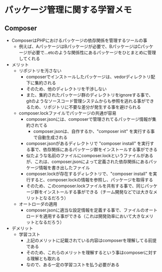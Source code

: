 # パッケージ管理に関する学習メモ
## Composer
- ComposerはPHPにおけるパッケージの依存関係を管理するツールの事
    - 例えば、AパッケージはBパッケージが必要で、BパッケージはCパッケージが必要で...etcのような関係性にあるパッケージをひとまとめに管理してくれる
- メリット
    - リポジトリを汚さない
	    - composerでインストールしたパッケージは、vedorディレクトリ配下に集約される
		- そのため、他のディレクトリを干渉しない
		- また、集約されたパッケージ群のディレクトリをignoreする事で、gitのようなソースコード管理システムからも参照を逃れる事ができるため、リポジトリに不要な差分が発生する事を避けられる
    - composer.lockファイルでパッケージの共通が容易
	    - composer.jsonには、composerで管理されてるパッケージ情報が集約されてる
		    - composer.jsonは、自作するか、"composer init" を実行する事で自動生成される
		- composer.jsonがあるディレクトリで "composer install" を実行する事で、依存関係にあるパッケージ群をインストールする事ができる
		- 似たような名前のファイルにcomposer.lockというファイルがあるが、これは、composer.jsonによって定義された依存関係にあるパッケージ情報を書き出したファイル
		- composer.lockが存在するディレクトリで、"composer install" を実行すると、composer.lockの情報を参照し、パッケージを取得する
		- そのため、このcomposer.lockファイルを共有する事で、同じパッケージ群をインストールする事ができる（チーム開発などでは大きなメリットとなるだろう）
	- オートローダの適用
	    - composer.jsonに適当な設定情報を定義する事で、ファイルのオートロードを適用する事ができる（これは開発効率において大きなメリットとなるだろう）
- デメリット
    - 学習コスト
	    - 上記のメリットに記載されている内容はcomposerを理解してる前提である
		- そのため、これらのメリットを理解するという事はcomposerに対する理解とも取れる
		- なので、ある一定の学習コストを払う必要がある

